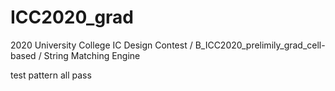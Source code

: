 # ICC2020_grad
2020 University College IC Design Contest / B_ICC2020_prelimily_grad_cell-based / String Matching Engine

test pattern all pass
